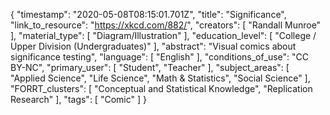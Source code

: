 {
    "timestamp": "2020-05-08T08:15:01.701Z",
    "title": "Significance",
    "link_to_resource": "https://xkcd.com/882/",
    "creators": [
        "Randall Munroe"
    ],
    "material_type": [
        "Diagram/Illustration"
    ],
    "education_level": [
        "College / Upper Division (Undergraduates)"
    ],
    "abstract": "Visual comics about significance testing",
    "language": [
        "English"
    ],
    "conditions_of_use": "CC BY-NC",
    "primary_user": [
        "Student",
        "Teacher"
    ],
    "subject_areas": [
        "Applied Science",
        "Life Science",
        "Math & Statistics",
        "Social Science"
    ],
    "FORRT_clusters": [
        "Conceptual and Statistical Knowledge",
        "Replication Research"
    ],
    "tags": [
        "Comic"
    ]
}